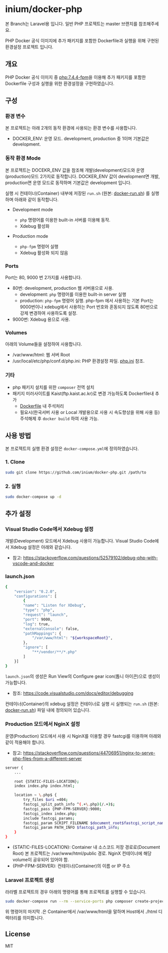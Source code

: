 # inium/docker-php

본 Branch는 Laravel용 입니다. 일반 PHP 프로젝트는 master 브랜치를 참조해주세요.

PHP Docker 공식 이미지에 추가 패키지를 포함한 Dockerfile과 실행을 위해 구현된 환경설정 프로젝트 입니다.

## 개요

PHP Docker 공식 이미지 중 [php:7.4.4-fpm](https://hub.docker.com/layers/php/library/php/7.4.4-fpm/images/sha256-215232c33da867319f013815a8e136d4a7380ff0dafc286c11e33e80356d5a43?context=explore)을 이용해 추가 패키지를 포함한 Dockerfile 구성과 실행을 위한 환경설정을 구현하였습니다.

## 구성

### 환경 변수

본 프로젝트는 아래 2개의 동작 환경에 사용되는 환경 변수를 사용합니다.

- DOCKER_ENV: 운영 모드. development, production 중 1이며 기본값은 development.

### 동작 환경 Mode

본 프로젝트는 DOCEKR_ENV 값을 참조해 개발(development)모드와 운영(production)모드 2가지로 동작합니다. DOCKER_ENV 값이 development면 개발, production면 운영 모드로 동작하며 기본값은 development 입니다.

실행 시 컨테이너(Container) 내부에 저장된 `run.sh` (원본: [docker-run.sh](/docker-run.sh)) 를 실행하며 아래와 같이 동작합니다.

- Development mode
  - `php` 명령어를 이용한 built-in 서버를 이용해 동작.
  - Xdebug 활성화

- Production mode
  - `php-fpm` 명령어 실행
  - Xdebug 활성화 되지 않음

### Ports

Port는 80, 9000 번 2가지를 사용합니다.

- 80번: development, production 웹 서버용으로 사용.
  - development: `php` 명령어를 이용한 built-in server 실행
  - production: `php-fpm` 명령어 실행. php-fpm 에서 사용하는 기본 Port는 9000번이나 xdebug에서 사용하는 Port 번호와 혼동되지 않도록 80번으로 강제 변경하여 사용하도록 설정.
- 9000번: Xdebug 용으로 사용.

### Volumes

아래의 Volume들을 설정하여 사용합니다.

- /var/www/html: 웹 서버 Root
- /usr/local/etc/php/conf.d/php.ini: PHP 환경설정 파일. [php.ini](/php.ini) 참조.

### 기타

- php 패키지 설치를 위한 `composer` 전역 설치
- 패키지 미러사이트를 Kaist(ftp.kaist.ac.kr)로 변경 가능하도록 Dockerfile내 추가
  - [Dockerfile](/Dockerfile) 내 주석처리
  - 필요시(한국서버 사용 or Local 개발용으로 사용 시 속도향상을 위해 사용 등) 주석해제 후 `docker build` 하여 사용 가능.

## 사용 방법

본 프로젝트의 실행 환경 설정은 `docker-compose.yml`에 정의하였습니다.

### 1. Clone

```bash
sudo git clone https://github.com/inium/docker-php.git /path/to
```

### 2. 실행

```bash
sudo docker-compose up -d
```

## 추가 설정

### Visual Studio Code에서 Xdebug 설정

개발(Development) 모드에서 Xdebug 사용이 가능합니다. Visual Studio Code에서 Xdebug 설정은 아래와 같습니다.

- 참고: <https://stackoverflow.com/questions/52579102/debug-php-with-vscode-and-docker>

### launch.json

```bash
{
    "version": "0.2.0",
    "configurations": [
        {
        "name": "Listen for XDebug",
        "type": "php",
        "request": "launch",
        "port": 9000,
        "log": true,
        "externalConsole": false,
        "pathMappings": {
            "/var/www/html": "${workspaceRoot}",
        },
        "ignore": [
            "**/vendor/**/*.php"
        ]
    }]
}
```

`launch.json`의 생성은 Run View의 Configure gear icon(톱니 아이콘)으로 생성이 가능합니다.

- 참조: <https://code.visualstudio.com/docs/editor/debugging>

컨테이너(Container)의 xdebug 설정은 컨테이너로 실행 시 실행되는 `run.sh` (원본: [docker-run.sh](/docker-run.sh)) 파일 내에 정의되어 있습니다.

### Production 모드에서 NginX 설정

운영(Production) 모드에서 사용 시 NginX를 이용할 경우 fastcgi를 이용하며 아래와 같이 적용해야 합니다.

- 참고: <https://stackoverflow.com/questions/44706951/nginx-to-serve-php-files-from-a-different-server>

```bash
server {
    ...

    root {STATIC-FILES-LOCATION};
    index index.php index.html;

    location ~ \.php$ {
        try_files $uri =404;
        fastcgi_split_path_info ^(.+\.php)(/.+)$;
        fastcgi_pass {PHP-FPM-SERVER}:9000;
        fastcgi_index index.php;
        include fastcgi_params;
        fastcgi_param SCRIPT_FILENAME $document_root$fastcgi_script_name;
        fastcgi_param PATH_INFO $fastcgi_path_info;
    }
}
```

- {STATIC-FILES-LOCATION}: Container 내 소스코드 저장 경로로(Document Root) 본 프로젝트는 /var/www/html/public 경로. NginX 컨테이너에 해당 volume이 공유되어 있어야 함.
- {PHP-FPM-SERVER}: 컨테이너(Container)의 이름 or IP 주소

### Laravel 프로젝트 생성

라라벨 프로젝트의 경우 아래의 명령어를 통해 프로젝트를 실행할 수 있습니다.

```bash
sudo docker-compose run --rm --service-ports php composer create-project --prefer-dist laravel/laravel .
```

위 명령어의 마지막 .은 Container에서 /var/www/html을 말하며 Host에서 ./html 디렉터리를 의미합니다.

## License

MIT

